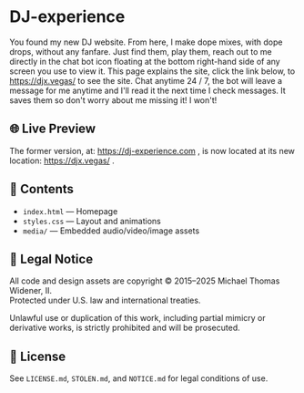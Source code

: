 # DJ-experience

You found my new DJ website. From here, I make dope mixes, with dope drops, without any fanfare. Just find them, play them, reach out to me directly in the chat bot icon floating at the bottom right-hand side of any screen you use to view it. This page explains the site, click the link below, to https://djx.vegas/ to see the site. Chat anytime 24 / 7, the bot will leave a message for me anytime and I'll read it the next time I check messages. It saves them so don't worry about me missing it! I won't!

## 🌐 Live Preview

The former version, at: https://dj-experience.com , is now located at its new location: https://djx.vegas/ .

## 📁 Contents

- `index.html` — Homepage
- `styles.css` — Layout and animations
- `media/` — Embedded audio/video/image assets

## 🚨 Legal Notice

All code and design assets are copyright © 2015–2025 Michael Thomas Widener, II.  
Protected under U.S. law and international treaties.

Unlawful use or duplication of this work, including partial mimicry or derivative works, is strictly prohibited and will be prosecuted.

## 📜 License

See `LICENSE.md`, `STOLEN.md`, and `NOTICE.md` for legal conditions of use.
